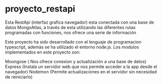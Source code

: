 # proyecto_restapi

Esta RestApi (interfaz grafica navegador) esta conectada con una base de datos MongoAtlas,
a través de esta utilizando las diferentes rutas programadas con funciones, nos ofrece una serie de información

Este proyecto ha sido desarrollado con el lenguaje de programacion typescript, además se ha utilizado el entorno node.js.
Los modulos implementados en este proyecto son:

Moongose ( Nos ofrece conexion y actualización a una base de datos)
Express (Instala un servidor web que nos permite acceder a la app desde el navegador)
Nodemon (Permite actualizaciones en el servidor sin necesidad de reiniciarlo)
